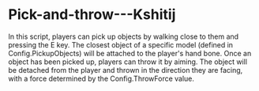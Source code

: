 # Pick-and-throw---Kshitij

In this script, players can pick up objects by walking close to them and pressing the E key. The closest object of a specific model (defined in Config.PickupObjects) will be attached to the player's hand bone. Once an object has been picked up, players can throw it by aiming. The object will be detached from the player and thrown in the direction they are facing, with a force determined by the Config.ThrowForce value.

